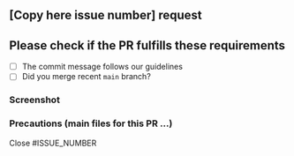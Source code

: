 ## [Copy here issue number] request

<!--
- Write here your development contents 
-->

## Please check if the PR fulfills these requirements

- [ ] The commit message follows our guidelines
- [ ] Did you merge recent `main` branch?

### Screenshot

### Precautions (main files for this PR ...)

Close #ISSUE_NUMBER
